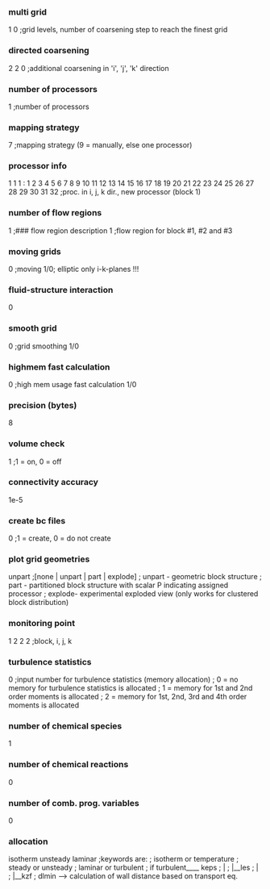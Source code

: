 ### multi grid
1 0            ;grid levels, number of coarsening step to reach the finest grid
### directed coarsening
2 2 0          ;additional coarsening in 'i', 'j', 'k' direction
### number of processors
1              ;number of processors
### mapping strategy
7              ;mapping strategy (9 = manually, else one processor)
### processor info
1 1 1 : 1 2 3 4 5 6 7 8 9 10 11 12 13 14 15 16 17 18 19 20 21 22 23 24 25 26 27 28 29 30 31 32 ;proc. in i, j, k dir., new processor (block 1)
### number of flow regions
1
;### flow region description
1         ;flow region for block #1, #2 and #3
### moving grids
0               ;moving 1/0; elliptic only i-k-planes !!!
### fluid-structure interaction
0
### smooth grid
0               ;grid smoothing 1/0
### highmem fast calculation
0       ;high mem usage fast calculation 1/0
### precision (bytes)
8
### volume check
1              ;1 = on, 0 = off
### connectivity accuracy
1e-5
### create bc files
0              ;1 = create, 0 = do not create
### plot grid geometries
unpart         ;[none | unpart | part | explode]
               ; unpart - geometric block structure
               ; part   - partitioned block structure with scalar P indicating assigned processor 
               ; explode- experimental exploded view (only works for clustered block distribution)
### monitoring point
1 2 2 2        ;block, i, j, k
### turbulence statistics
0              ;input number for turbulence statistics (memory allocation)
               ; 0 = no memory for turbulence statistics is allocated
               ; 1 = memory for 1st and 2nd order moments is allocated 
               ; 2 = memory for 1st, 2nd, 3rd and 4th order moments is allocated 
### number of chemical species
1
### number of chemical reactions
0
### number of comb. prog. variables
0
### allocation
isotherm unsteady laminar ;keywords are:
                                ;    isotherm   or  temperature
                                ;    steady     or  unsteady
                                ;    laminar    or  turbulent
                                                ;  if turbulent____ keps
                                                ;                | 
                                                ;                |__les
                                                ;                | 
                                                ;                |__kzf
                                ;    dlmin  --> calculation of wall distance based on transport eq.
